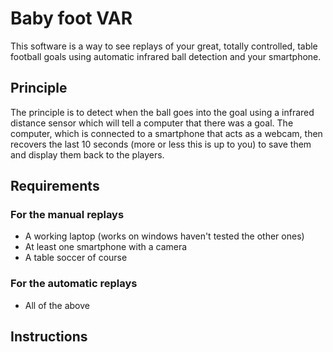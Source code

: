 # Baby foot VAR

This software is a way to see replays of your great, totally controlled, table football goals using automatic infrared ball detection and your smartphone.

## Principle

The principle is to detect when the ball goes into the goal using a infrared distance sensor which will tell a computer that there was a goal. The computer, which is connected to a smartphone that acts as a webcam, then recovers the last 10 seconds (more or less this is up to you) to save them and display them back to the players.

## Requirements

### For the manual replays

- A working laptop (works on windows haven't tested the other ones)
- At least one smartphone with a camera
- A table soccer of course

### For the automatic replays

- All of the above

## Instructions

